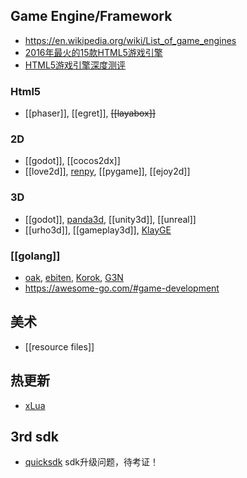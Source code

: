 ## Game Engine/Framework
- https://en.wikipedia.org/wiki/List_of_game_engines
- [2016年最火的15款HTML5游戏引擎](http://www.oschina.net/news/72092/2016-top-15-html5-game-engines)
- [HTML5游戏引擎深度测评](http://www.jianshu.com/p/0469cd7b1711)

### Html5
- [[phaser]], [[egret]], ~~[[layabox]]~~

### 2D
- [[godot]], [[cocos2dx]]
- [[love2d]], [renpy](https://github.com/renpy/renpy), [[pygame]], [[ejoy2d]]

### 3D
- [[godot]], [panda3d](https://github.com/panda3d/panda3d), [[unity3d]], [[unreal]]
- [[urho3d]], [[gameplay3d]], [KlayGE](https://github.com/gongminmin/KlayGE)

### [[golang]]
- [oak](https://github.com/oakmound/oak), [ebiten](https://github.com/hajimehoshi/ebiten), [Korok](https://github.com/KorokEngine/Korok), [G3N](https://github.com/g3n/engine)
- https://awesome-go.com/#game-development


## 美术
- [[resource files]]


## 热更新
- [xLua](https://github.com/Tencent/xLua/issues/14)


## 3rd sdk
- [quicksdk](https://www.quicksdk.com/) sdk升级问题，待考证！

